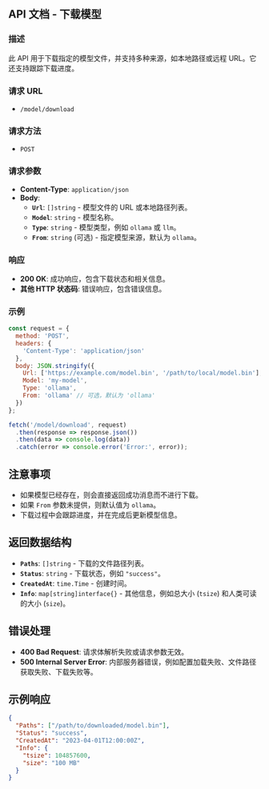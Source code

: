 ## API 文档 - 下载模型

### 描述
此 API 用于下载指定的模型文件，并支持多种来源，如本地路径或远程 URL。它还支持跟踪下载进度。

### 请求 URL
- `/model/download`

### 请求方法
- `POST`

### 请求参数
- **Content-Type**: `application/json`
- **Body**:
  - **`Url`**: `[]string` - 模型文件的 URL 或本地路径列表。
  - **`Model`**: `string` - 模型名称。
  - **`Type`**: `string` - 模型类型，例如 `ollama` 或 `llm`。
  - **`From`**: `string` (可选) - 指定模型来源，默认为 `ollama`。

### 响应
- **200 OK**: 成功响应，包含下载状态和相关信息。
- **其他 HTTP 状态码**: 错误响应，包含错误信息。

### 示例
```javascript
const request = {
  method: 'POST',
  headers: {
    'Content-Type': 'application/json'
  },
  body: JSON.stringify({
    Url: ['https://example.com/model.bin', '/path/to/local/model.bin'],
    Model: 'my-model',
    Type: 'ollama',
    From: 'ollama' // 可选，默认为 'ollama'
  })
};

fetch('/model/download', request)
  .then(response => response.json())
  .then(data => console.log(data))
  .catch(error => console.error('Error:', error));
```

## 注意事项
- 如果模型已经存在，则会直接返回成功消息而不进行下载。
- 如果 `From` 参数未提供，则默认值为 `ollama`。
- 下载过程中会跟踪进度，并在完成后更新模型信息。

## 返回数据结构
- **`Paths`**: `[]string` - 下载的文件路径列表。
- **`Status`**: `string` - 下载状态，例如 `"success"`。
- **`CreatedAt`**: `time.Time` - 创建时间。
- **`Info`**: `map[string]interface{}` - 其他信息，例如总大小 (`tsize`) 和人类可读的大小 (`size`)。

## 错误处理
- **400 Bad Request**: 请求体解析失败或请求参数无效。
- **500 Internal Server Error**: 内部服务器错误，例如配置加载失败、文件路径获取失败、下载失败等。

## 示例响应
```json
{
  "Paths": ["/path/to/downloaded/model.bin"],
  "Status": "success",
  "CreatedAt": "2023-04-01T12:00:00Z",
  "Info": {
    "tsize": 104857600,
    "size": "100 MB"
  }
}
```

